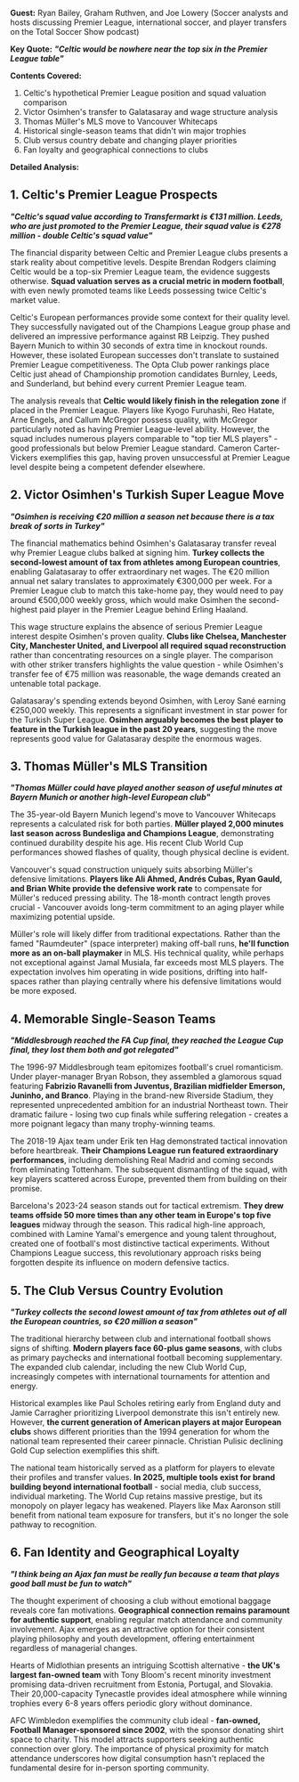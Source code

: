 **Guest:** Ryan Bailey, Graham Ruthven, and Joe Lowery (Soccer analysts and hosts discussing Premier League, international soccer, and player transfers on the Total Soccer Show podcast)

**Key Quote:**
***"Celtic would be nowhere near the top six in the Premier League table"***

**Contents Covered:**
1. Celtic's hypothetical Premier League position and squad valuation comparison
2. Victor Osimhen's transfer to Galatasaray and wage structure analysis
3. Thomas Müller's MLS move to Vancouver Whitecaps
4. Historical single-season teams that didn't win major trophies
5. Club versus country debate and changing player priorities
6. Fan loyalty and geographical connections to clubs

**Detailed Analysis:**

## 1. Celtic's Premier League Prospects

***"Celtic's squad value according to Transfermarkt is €131 million. Leeds, who are just promoted to the Premier League, their squad value is €278 million - double Celtic's squad value"***

The financial disparity between Celtic and Premier League clubs presents a stark reality about competitive levels. Despite Brendan Rodgers claiming Celtic would be a top-six Premier League team, the evidence suggests otherwise. **Squad valuation serves as a crucial metric in modern football**, with even newly promoted teams like Leeds possessing twice Celtic's market value. 

Celtic's European performances provide some context for their quality level. They successfully navigated out of the Champions League group phase and delivered an impressive performance against RB Leipzig. They pushed Bayern Munich to within 30 seconds of extra time in knockout rounds. However, these isolated European successes don't translate to sustained Premier League competitiveness. The Opta Club power rankings place Celtic just ahead of Championship promotion candidates Burnley, Leeds, and Sunderland, but behind every current Premier League team.

The analysis reveals that **Celtic would likely finish in the relegation zone** if placed in the Premier League. Players like Kyogo Furuhashi, Reo Hatate, Arne Engels, and Callum McGregor possess quality, with McGregor particularly noted as having Premier League-level ability. However, the squad includes numerous players comparable to "top tier MLS players" - good professionals but below Premier League standard. Cameron Carter-Vickers exemplifies this gap, having proven unsuccessful at Premier League level despite being a competent defender elsewhere.

## 2. Victor Osimhen's Turkish Super League Move

***"Osimhen is receiving €20 million a season net because there is a tax break of sorts in Turkey"***

The financial mathematics behind Osimhen's Galatasaray transfer reveal why Premier League clubs balked at signing him. **Turkey collects the second-lowest amount of tax from athletes among European countries**, enabling Galatasaray to offer extraordinary net wages. The €20 million annual net salary translates to approximately €300,000 per week. For a Premier League club to match this take-home pay, they would need to pay around €500,000 weekly gross, which would make Osimhen the second-highest paid player in the Premier League behind Erling Haaland.

This wage structure explains the absence of serious Premier League interest despite Osimhen's proven quality. **Clubs like Chelsea, Manchester City, Manchester United, and Liverpool all required squad reconstruction** rather than concentrating resources on a single player. The comparison with other striker transfers highlights the value question - while Osimhen's transfer fee of €75 million was reasonable, the wage demands created an untenable total package.

Galatasaray's spending extends beyond Osimhen, with Leroy Sané earning €250,000 weekly. This represents a significant investment in star power for the Turkish Super League. **Osimhen arguably becomes the best player to feature in the Turkish league in the past 20 years**, suggesting the move represents good value for Galatasaray despite the enormous wages.

## 3. Thomas Müller's MLS Transition

***"Thomas Müller could have played another season of useful minutes at Bayern Munich or another high-level European club"***

The 35-year-old Bayern Munich legend's move to Vancouver Whitecaps represents a calculated risk for both parties. **Müller played 2,000 minutes last season across Bundesliga and Champions League**, demonstrating continued durability despite his age. His recent Club World Cup performances showed flashes of quality, though physical decline is evident.

Vancouver's squad construction uniquely suits absorbing Müller's defensive limitations. **Players like Ali Ahmed, Andrés Cubas, Ryan Gauld, and Brian White provide the defensive work rate** to compensate for Müller's reduced pressing ability. The 18-month contract length proves crucial - Vancouver avoids long-term commitment to an aging player while maximizing potential upside.

Müller's role will likely differ from traditional expectations. Rather than the famed "Raumdeuter" (space interpreter) making off-ball runs, **he'll function more as an on-ball playmaker** in MLS. His technical quality, while perhaps not exceptional against Jamal Musiala, far exceeds most MLS players. The expectation involves him operating in wide positions, drifting into half-spaces rather than playing centrally where his defensive limitations would be more exposed.

## 4. Memorable Single-Season Teams

***"Middlesbrough reached the FA Cup final, they reached the League Cup final, they lost them both and got relegated"***

The 1996-97 Middlesbrough team epitomizes football's cruel romanticism. Under player-manager Bryan Robson, they assembled a glamorous squad featuring **Fabrizio Ravanelli from Juventus, Brazilian midfielder Emerson, Juninho, and Branco**. Playing in the brand-new Riverside Stadium, they represented unprecedented ambition for an industrial Northeast town. Their dramatic failure - losing two cup finals while suffering relegation - creates a more poignant legacy than many trophy-winning teams.

The 2018-19 Ajax team under Erik ten Hag demonstrated tactical innovation before heartbreak. **Their Champions League run featured extraordinary performances**, including demolishing Real Madrid and coming seconds from eliminating Tottenham. The subsequent dismantling of the squad, with key players scattered across Europe, prevented them from building on their promise.

Barcelona's 2023-24 season stands out for tactical extremism. **They drew teams offside 50 more times than any other team in Europe's top five leagues** midway through the season. This radical high-line approach, combined with Lamine Yamal's emergence and young talent throughout, created one of football's most distinctive tactical experiments. Without Champions League success, this revolutionary approach risks being forgotten despite its influence on modern defensive tactics.

## 5. The Club Versus Country Evolution

***"Turkey collects the second lowest amount of tax from athletes out of all the European countries, so €20 million a season"***

The traditional hierarchy between club and international football shows signs of shifting. **Modern players face 60-plus game seasons**, with clubs as primary paychecks and international football becoming supplementary. The expanded club calendar, including the new Club World Cup, increasingly competes with international tournaments for attention and energy.

Historical examples like Paul Scholes retiring early from England duty and Jamie Carragher prioritizing Liverpool demonstrate this isn't entirely new. However, **the current generation of American players at major European clubs** shows different priorities than the 1994 generation for whom the national team represented their career pinnacle. Christian Pulisic declining Gold Cup selection exemplifies this shift.

The national team historically served as a platform for players to elevate their profiles and transfer values. **In 2025, multiple tools exist for brand building beyond international football** - social media, club success, individual marketing. The World Cup retains massive prestige, but its monopoly on player legacy has weakened. Players like Max Aaronson still benefit from national team exposure for transfers, but it's no longer the sole pathway to recognition.

## 6. Fan Identity and Geographical Loyalty

***"I think being an Ajax fan must be really fun because a team that plays good ball must be fun to watch"***

The thought experiment of choosing a club without emotional baggage reveals core fan motivations. **Geographical connection remains paramount for authentic support**, enabling regular match attendance and community involvement. Ajax emerges as an attractive option for their consistent playing philosophy and youth development, offering entertainment regardless of managerial changes.

Hearts of Midlothian presents an intriguing Scottish alternative - **the UK's largest fan-owned team** with Tony Bloom's recent minority investment promising data-driven recruitment from Estonia, Portugal, and Slovakia. Their 20,000-capacity Tynecastle provides ideal atmosphere while winning trophies every 6-8 years offers periodic glory without dominance.

AFC Wimbledon exemplifies the community club ideal - **fan-owned, Football Manager-sponsored since 2002**, with the sponsor donating shirt space to charity. This model attracts supporters seeking authentic connection over glory. The importance of physical proximity for match attendance underscores how digital consumption hasn't replaced the fundamental desire for in-person sporting community.